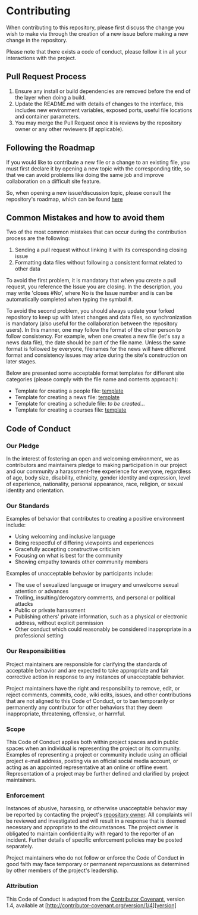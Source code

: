 # Contributing

When contributing to this repository, please first discuss the change you wish to make via through 
the creation of a new issue before making a new change in the repository. 

Please note that there exists a code of conduct, please follow it in all your interactions with the project.

## Pull Request Process

1. Ensure any install or build dependencies are removed before the end of the layer when doing a 
   build.
2. Update the README.md with details of changes to the interface, this includes new environment 
   variables, exposed ports, useful file locations and container parameters.
3. You may merge the Pull Request once it is reviews by the repository owner or any other
   reviewers (if applicable).

## Following the Roadmap 

If you would like to contribute a new file or a change to an existing file, you must first declare it by opening a new topic with the corresponding title, 
so that we can avoid problems like doing the same job and improve collaboration on a difficult site feature.

So, when opening a new issue/discussion topic, please consult the repository's roadmap, which can be found [here][roadmap]

## Common Mistakes and how to avoid them

Two of the most common mistakes that can occur during the contribution process are the following:
1. Sending a pull request without linking it with its corresponding closing issue
2. Formatting data files without following a consistent format related to other data

To avoid the first problem, it is mandatory that when you create a pull request, you reference the Issue you are closing. In the description, you may write 'closes #No', where No is the Issue number and is can be automatically completed when typing the symbol #.

To avoid the second problem, you should always update your forked repository to keep up with latest changes and data files, so synchronization is mandatory (also useful for the collaboration between the repository users). In this manner, one may follow the format of the other person to follow consistency. For example, when one creates a new file (let's say a news data file), the date should be part of the file name. Unless the same format is followed by everyone, filenames for the news will have different format and consistency issues may arize during the site's construction on later stages.

Below are presented some acceptable format templates for different site categories (please comply with the file name and contents approach):

* Template for creating a people file: [template][people_template]
* Template for creating a news file: [template][news_template]
* Template for creating a schedule file: *to be created...*
* Template for creating a courses file: [template][courses_template]

## Code of Conduct

### Our Pledge

In the interest of fostering an open and welcoming environment, we as
contributors and maintainers pledge to making participation in our project and
our community a harassment-free experience for everyone, regardless of age, body
size, disability, ethnicity, gender identity and expression, level of experience,
nationality, personal appearance, race, religion, or sexual identity and
orientation.

### Our Standards

Examples of behavior that contributes to creating a positive environment
include:

* Using welcoming and inclusive language
* Being respectful of differing viewpoints and experiences
* Gracefully accepting constructive criticism
* Focusing on what is best for the community
* Showing empathy towards other community members

Examples of unacceptable behavior by participants include:

* The use of sexualized language or imagery and unwelcome sexual attention or
advances
* Trolling, insulting/derogatory comments, and personal or political attacks
* Public or private harassment
* Publishing others' private information, such as a physical or electronic
  address, without explicit permission
* Other conduct which could reasonably be considered inappropriate in a
  professional setting

### Our Responsibilities

Project maintainers are responsible for clarifying the standards of acceptable
behavior and are expected to take appropriate and fair corrective action in
response to any instances of unacceptable behavior.

Project maintainers have the right and responsibility to remove, edit, or
reject comments, commits, code, wiki edits, issues, and other contributions
that are not aligned to this Code of Conduct, or to ban temporarily or
permanently any contributor for other behaviors that they deem inappropriate,
threatening, offensive, or harmful.

### Scope

This Code of Conduct applies both within project spaces and in public spaces
when an individual is representing the project or its community. Examples of
representing a project or community include using an official project e-mail
address, posting via an official social media account, or acting as an appointed
representative at an online or offline event. Representation of a project may be
further defined and clarified by project maintainers.

### Enforcement

Instances of abusive, harassing, or otherwise unacceptable behavior may be
reported by contacting the project's [repository owner][owner]. All
complaints will be reviewed and investigated and will result in a response that
is deemed necessary and appropriate to the circumstances. The project owner is
obligated to maintain confidentiality with regard to the reporter of an incident.
Further details of specific enforcement policies may be posted separately.

Project maintainers who do not follow or enforce the Code of Conduct in good
faith may face temporary or permanent repercussions as determined by other
members of the project's leadership.

### Attribution

This Code of Conduct is adapted from the [Contributor Covenant][homepage], version 1.4,
available at [http://contributor-covenant.org/version/1/4][version]

[owner]: https://github.com/epidrome
[homepage]: http://contributor-covenant.org
[version]: http://contributor-covenant.org/version/1/4/
[roadmap]: https://github.com/upatras-hci/site/issues/1
[people_template]: https://github.com/upatras-hci/site/blob/master/_people/choko.md
[news_template]: https://github.com/upatras-hci/site/blob/master/_news/2019-01-14-call-for-2019-2020
[courses_template]: https://github.com/upatras-hci/site/blob/master/_courses/cscw.md

